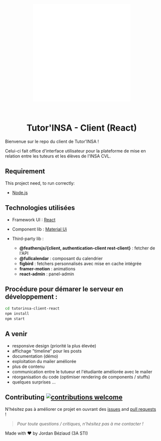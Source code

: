 <p align="center">
<img src="./public/../src/images/logo_tutorat.png" alt="Tutorinsa logo" align="center" style="width:320px">
</p>
<br />

<div align="center">

# Tutor'INSA - Client (React)

</div>

Bienvenue sur le repo du client de Tutor'INSA !

Celui-ci fait office d'interface utilisateur pour la plateforme de mise en relation entre les tuteurs et les élèves de l'INSA CVL. 

## Requirement

This project need, to run correctly:

+ [Node.js](https://nodejs.org/en/)
 
## Technologies utilisées

+ Framework UI : [React](https://fr.reactjs.org/)
+ Component lib : [Material Ui](https://material-ui.com/)
+ Third-party lib : 
    
    + **@feathersjs/{client, authentication-client
rest-client}** : fetcher de l'API
    + **@fullcalendar** : composant du calendrier
    + **figbird** : fetchers personnalisés avec mise en cache intégrée 
    + **framer-motion** : animations
    + **react-admin** : panel-admin
  

## Procédure pour démarer le serveur en développement : 

```bash
cd tutorinsa-client-react
npm install
npm start
```


## A venir 

+ responsive design (priorité la plus élevée)
+ affichage "timeline" pour les posts
+ documentation (démo)
+ exploitation du mailer améliorée
+ plus de contenu 
+ communication entre le tutueur et l'étudiante améliorée avec le mailer 
+ réorganisation du code (optimiser rendering de components / stuffs)
+ quelques surprises ...

## Contributing [![contributions welcome](https://img.shields.io/badge/contributions-welcome-brightgreen.svg?style=flat)](https://github.com/Campus-INSA-CVL/tutorinsa-client-react/issues)

N'hésitez pas à améliorer ce projet en ouvrant des [issues](https://github.com/Campus-INSA-CVL/tutorinsa-client-react/issues) and [pull requests](https://github.com/Campus-INSA-CVL/tutorinsa-client-react/pulls) !

> *Pour toute questions / critiques, n'hésitez pas à me contacter !* 

Made with ❤️ by Jordan Béziaud (3A STI)

